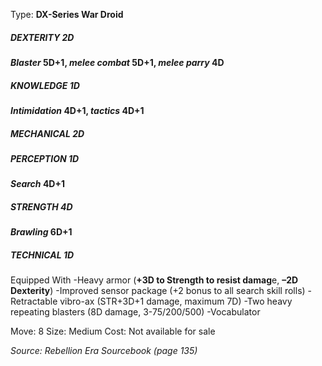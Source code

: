 Type: **DX-Series War Droid**
##### DEXTERITY 2D
***Blaster* 5D+1, *melee combat* 5D+1, *melee parry* 4D**
##### KNOWLEDGE 1D
***Intimidation* 4D+1, *tactics* 4D+1**
##### MECHANICAL 2D
##### PERCEPTION 1D
***Search* 4D+1**
##### STRENGTH 4D
***Brawling* 6D+1**
##### TECHNICAL 1D

Equipped With
-Heavy armor (**+3D to Strength to resist damag**e, **–2D Dexterity**)
-Improved sensor package (+2 bonus to all search skill rolls)
-Retractable vibro-ax (STR+3D+1 damage, maximum 7D)
-Two heavy repeating blasters (8D damage, 3-75/200/500)
-Vocabulator

Move: 8
Size: Medium
Cost: Not available for sale

*Source: Rebellion Era Sourcebook (page 135)*